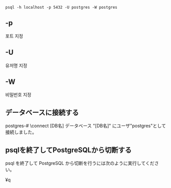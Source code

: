 


```
psql -h localhost -p 5432 -U postgres -W postgres
```


## -p

포트 지정

## -U

유저명 지정


## -W

비밀번호 지정


## データベースに接続する
postgres-# \connect [DB名]
データベース "[DB名]" にユーザ"postgres"として接続しました。


## psqlを終了してPostgreSQLから切断する

psql を終了して PostgreSQL から切断を行うには次のように実行してください。

¥q

